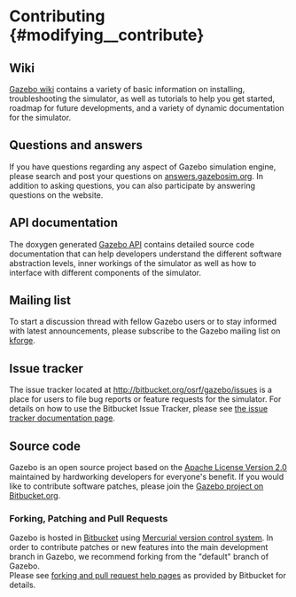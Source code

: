 Contributing {#modifying__contribute}
==

<!--- [Creative Commons Licenses](http://creativecommons.org/licenses/) -->

## Wiki

[Gazebo wiki](http://gazebosim.org/wiki/Main_Page) contains a variety of basic information on
  installing, troubleshooting the simulator, as well as tutorials to help you get started, roadmap for future
  developments, and a variety of dynamic documentation for the simulator.

## Questions and answers

If you have questions regarding any aspect of Gazebo simulation engine,
 please search and post your questions on [answers.gazebosim.org](http://answers.gazebosim.org).
In addition to asking questions, you can also participate by answering questions on the website.

## API documentation

The doxygen generated [Gazebo API](http://gazebosim.org/api.html) contains detailed source code
  documentation that can help developers understand the different software abstraction levels,
  inner workings of the simulator as well as how to interface with different components of the simulator.

## Mailing list

To start a discussion thread with fellow Gazebo users or to stay informed with latest 
  announcements, please subscribe to the Gazebo mailing list on [kforge](http://kforge.ros.org/mailman/listinfo/gazebo-list).

## Issue tracker

The issue tracker located at http://bitbucket.org/osrf/gazebo/issues is a place for users to
  file bug reports or feature requests for the simulator.
For details on how to use the Bitbucket Issue Tracker, please see [the issue tracker documentation page](https://confluence.atlassian.com/display/BITBUCKET/Using+your+Bitbucket+Issue+Tracker).

## Source code

Gazebo is an open source project based on the [Apache License Version 2.0](http://www.apache.org/licenses/LICENSE-2.0.html)
  maintained by hardworking developers for everyone's benefit.
If you would like to contribute software patches, please join the [Gazebo project on Bitbucket.org](https://bitbucket.org/osrf/gazebo).

### Forking, Patching and Pull Requests

Gazebo is hosted in [Bitbucket](https://bitbucket.org/osrf/gazebo) using [Mercurial version control system](http://mercurial.selenic.com/).
In order to contribute patches or new features into the main development branch in Gazebo, we recommend forking from the "default" branch of Gazebo.  
Please see [forking and pull request help pages](https://confluence.atlassian.com/display/BITBUCKET/Fork+a+Repo,+Compare+Code,+and+Create+a+Pull+Request)
as provided by Bitbucket for details.

